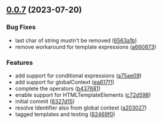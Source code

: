 ## [0.0.7](https://github.com/petermuessig/ttlit-builder/compare/8327d156511d63360f9f1f9047bb2ba16934de89...v0.0.7) (2023-07-20)

### Bug Fixes

- last char of string mustn't be removed ([6563a1b](https://github.com/petermuessig/ttlit-builder/commit/6563a1b1ae1d49c69f1bea70f502bdf616bcacfa))
- remove workaround for template expressions ([a660873](https://github.com/petermuessig/ttlit-builder/commit/a660873aacc1efd0f3a7ba3093a295cc471ed60b))

### Features

- add support for conditional expressions ([a75ae09](https://github.com/petermuessig/ttlit-builder/commit/a75ae091f6aba5ecc694b0360f30da62f9012fa3))
- add support for globalContext ([ea617f1](https://github.com/petermuessig/ttlit-builder/commit/ea617f1840455ed2f4a639cee5aebfd9550cacb9))
- complete the operators ([b437681](https://github.com/petermuessig/ttlit-builder/commit/b437681b006cda4e3a900ac3d61aa7bf910b7566))
- enable support for HTMLTemplateElements ([c72d598](https://github.com/petermuessig/ttlit-builder/commit/c72d598a1e1ad67134ecffd5294b471fc98f592f))
- initial commit ([8327d15](https://github.com/petermuessig/ttlit-builder/commit/8327d156511d63360f9f1f9047bb2ba16934de89))
- resolve Identifier also from global context ([a203027](https://github.com/petermuessig/ttlit-builder/commit/a2030275de339a83408c974075c2511af9a265cd))
- tagged templates and testing ([82469f0](https://github.com/petermuessig/ttlit-builder/commit/82469f09731673d7691b983274e0045bde048f0f))

